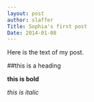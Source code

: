 ```yaml
---
layout: post
author: slaffer
Title: Sophia's first post
Date: 2014-01-08
---
```


Here is the text of my post.

##this is a heading

**this is bold**

*this is italic*

